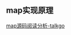 ## map实现原理

[map源码阅读分析-talkgo](https://www.bilibili.com/video/BV1Q4411W7MR?from=search&seid=4495796292348114675)